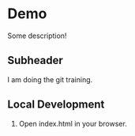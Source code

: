 # Demo

Some description!

## Subheader

I am doing the git training.

## Local Development

1. Open index.html in your browser.